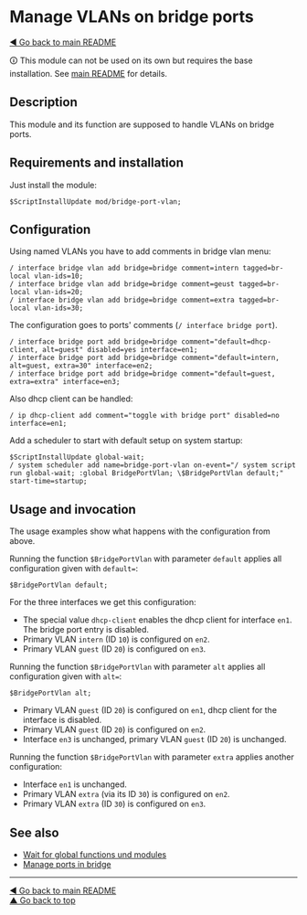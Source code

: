 Manage VLANs on bridge ports
============================

[◀ Go back to main README](../../README.md)

🛈 This module can not be used on its own but requires the base installation.
See [main README](../../README.md) for details.

Description
-----------

This module and its function are supposed to handle VLANs on bridge ports.

Requirements and installation
-----------------------------

Just install the module:

    $ScriptInstallUpdate mod/bridge-port-vlan;

Configuration
-------------

Using named VLANs you have to add comments in bridge vlan menu:

    / interface bridge vlan add bridge=bridge comment=intern tagged=br-local vlan-ids=10;
    / interface bridge vlan add bridge=bridge comment=geust tagged=br-local vlan-ids=20;
    / interface bridge vlan add bridge=bridge comment=extra tagged=br-local vlan-ids=30;

The configuration goes to ports' comments (`/ interface bridge port`).

    / interface bridge port add bridge=bridge comment="default=dhcp-client, alt=guest" disabled=yes interface=en1;
    / interface bridge port add bridge=bridge comment="default=intern, alt=guest, extra=30" interface=en2;
    / interface bridge port add bridge=bridge comment="default=guest, extra=extra" interface=en3;

Also dhcp client can be handled:

    / ip dhcp-client add comment="toggle with bridge port" disabled=no interface=en1;

Add a scheduler to start with default setup on system startup:

    $ScriptInstallUpdate global-wait;
    / system scheduler add name=bridge-port-vlan on-event="/ system script run global-wait; :global BridgePortVlan; \$BridgePortVlan default;" start-time=startup;

Usage and invocation
--------------------

The usage examples show what happens with the configuration from above.

Running the function `$BridgePortVlan` with parameter `default` applies all
configuration given with `default=`:

    $BridgePortVlan default;

For the three interfaces we get this configuration:

* The special value `dhcp-client` enables the dhcp client for interface `en1`. The bridge port entry is disabled.
* Primary VLAN `intern` (ID `10`) is configured on `en2`.
* Primary VLAN `guest` (ID `20`) is configured on `en3`.

Running the function `$BridgePortVlan` with parameter `alt` applies all
configuration given with `alt=`:

    $BridgePortVlan alt;

* Primary VLAN `guest` (ID `20`) is configured on `en1`, dhcp client for the interface is disabled.
* Primary VLAN `guest` (ID `20`) is configured on `en2`.
* Interface `en3` is unchanged, primary VLAN `guest` (ID `20`) is unchanged.

Running the function `$BridgePortVlan` with parameter `extra` applies another
configuration:

* Interface `en1` is unchanged.
* Primary VLAN `extra` (via its ID `30`) is configured on `en2`.
* Primary VLAN `extra` (ID `30`) is configured on `en3`.

See also
--------

* [Wait for global functions und modules](../global-wait.md)
* [Manage ports in bridge](bridge-port-to.md)

---
[◀ Go back to main README](../../README.md)  
[▲ Go back to top](#top)
